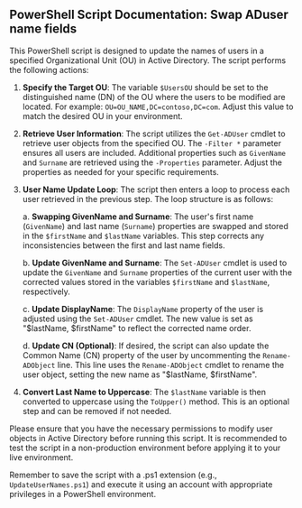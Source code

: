 ## PowerShell Script Documentation: Swap ADuser name fields

This PowerShell script is designed to update the names of users in a specified Organizational Unit (OU) in Active Directory. The script performs the following actions:

1. **Specify the Target OU**: The variable `$UsersOU` should be set to the distinguished name (DN) of the OU where the users to be modified are located. For example: `OU=OU_NAME,DC=contoso,DC=com`. Adjust this value to match the desired OU in your environment.

2. **Retrieve User Information**: The script utilizes the `Get-ADUser` cmdlet to retrieve user objects from the specified OU. The `-Filter *` parameter ensures all users are included. Additional properties such as `GivenName` and `Surname` are retrieved using the `-Properties` parameter. Adjust the properties as needed for your specific requirements.

3. **User Name Update Loop**: The script then enters a loop to process each user retrieved in the previous step. The loop structure is as follows:

   a. **Swapping GivenName and Surname**: The user's first name (`GivenName`) and last name (`Surname`) properties are swapped and stored in the `$firstName` and `$lastName` variables. This step corrects any inconsistencies between the first and last name fields.

   b. **Update GivenName and Surname**: The `Set-ADUser` cmdlet is used to update the `GivenName` and `Surname` properties of the current user with the corrected values stored in the variables `$firstName` and `$lastName`, respectively.

   c. **Update DisplayName**: The `DisplayName` property of the user is adjusted using the `Set-ADUser` cmdlet. The new value is set as "$lastName, $firstName" to reflect the corrected name order.

   d. **Update CN (Optional)**: If desired, the script can also update the Common Name (CN) property of the user by uncommenting the `Rename-ADObject` line. This line uses the `Rename-ADObject` cmdlet to rename the user object, setting the new name as "$lastName, $firstName".

4. **Convert Last Name to Uppercase**: The `$lastName` variable is then converted to uppercase using the `ToUpper()` method. This is an optional step and can be removed if not needed.

Please ensure that you have the necessary permissions to modify user objects in Active Directory before running this script. It is recommended to test the script in a non-production environment before applying it to your live environment.

Remember to save the script with a .ps1 extension (e.g., `UpdateUserNames.ps1`) and execute it using an account with appropriate privileges in a PowerShell environment.

